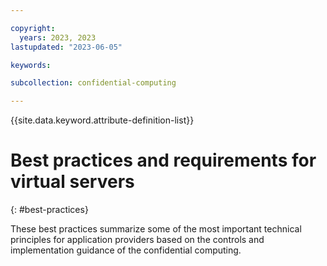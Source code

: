 ```yaml
---

copyright:
  years: 2023, 2023
lastupdated: "2023-06-05"

keywords: 

subcollection: confidential-computing

---
```


{{site.data.keyword.attribute-definition-list}}

# Best practices and requirements for virtual servers
{: #best-practices}


These best practices summarize some of the most important technical principles for application providers based on the controls and implementation guidance of the confidential computing. 


